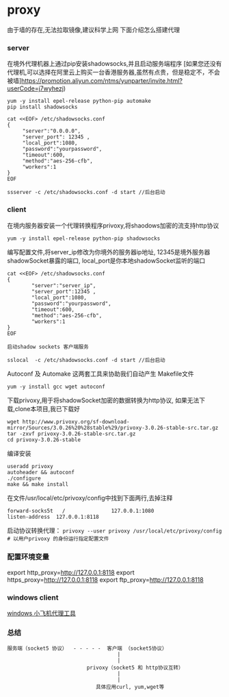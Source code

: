 # proxy
由于墙的存在,无法拉取镜像,建议科学上网
下面介绍怎么搭建代理

### server
在境外代理机器上通过pip安装shadowsocks,并且启动服务端程序
[如果您还没有代理机,可以选择在阿里云上购买一台香港服务器,虽然有点贵，但是稳定不，不会被墙]https://promotion.aliyun.com/ntms/yunparter/invite.html?userCode=j7wyhezj)
```
yum -y install epel-release python-pip automake
pip install shadowsocks
 ```

   ```
cat <<EOF> /etc/shadowsocks.conf
{
        "server":"0.0.0.0",
        "server_port": 12345 ,
        "local_port":1080,
        "password":"yourpassword",
        "timeout":600,
        "method":"aes-256-cfb",
        "workers":1
}
EOF
   ```

   ```
   ssserver -c /etc/shadowsocks.conf -d start //后台启动
   ```

    
### client
   在境内服务器安装一个代理转换程序privoxy,将shaodows加密的流支持http协议
```
yum -y install epel-release python-pip shadowsocks
```

   编写配置文件,将server_ip修改为你境外的服务器ip地址,
   12345是境外服务器shadowSocket暴露的端口,
   local_port是你本地shadowSocket监听的端口
```
cat <<EOF> /etc/shadowsocks.conf
{
        "server":"server_ip",
        "server_port":12345 ,
        "local_port":1080,
        "password":"yourpassword",
        "timeout":600,
        "method":"aes-256-cfb",
        "workers":1
}
EOF
```

    启动shadow sockets 客户端服务
```
sslocal  -c /etc/shadowsocks.conf -d start //后台启动
```

Autoconf 及 Automake 这两套工具来协助我们自动产生 Makefile文件
```
yum -y install gcc wget autoconf
```

  下载privoxy,用于将shadowSocket加密的数据转换为http协议,
  如果无法下载,clone本项目,我已下载好
```
wget http://www.privoxy.org/sf-download-mirror/Sources/3.0.26%20%28stable%29/privoxy-3.0.26-stable-src.tar.gz
tar -zxvf privoxy-3.0.26-stable-src.tar.gz
cd privoxy-3.0.26-stable
```

编译安装
```
useradd privoxy
autoheader && autoconf
./configure
make && make install
```

  在文件/usr/local/etc/privoxy/config中找到下面两行,去掉注释
```
forward-socks5t   /               127.0.0.1:1080
listen-address  127.0.0.1:8118
```
    
启动协议转换代理：
`privoxy --user privoxy /usr/local/etc/privoxy/config  # 以用户privoxy 的身份运行指定配置文件`
    
### 配置环境变量
export http_proxy=http://127.0.0.1:8118 
export https_proxy=http://127.0.0.1:8118 
export ftp_proxy=http://127.0.0.1:8118

### windows client
[windows 小飞机代理工具](https://github.com/shadowsocks/shadowsocks-windows/releases)


### 总结
```
服务端（socket5 协议）  - - - - -  客户端 （socket5协议）
									|
									|
						  privoxy（socket5 和 http协议互转）
									|
									|
                             具体应用curl, yum,wget等
```

